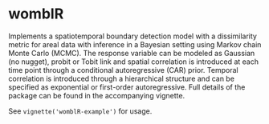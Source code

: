 # womblR
Implements a spatiotemporal boundary detection model with a dissimilarity metric for areal data with inference in a Bayesian setting using Markov chain Monte Carlo (MCMC). The response variable can be modeled as Gaussian (no nugget), probit or Tobit link and spatial correlation is introduced at each time point through a conditional autoregressive (CAR) prior. Temporal correlation is introduced through a hierarchical structure and can be specified as exponential or first-order autoregressive. Full details of the package can be found in the accompanying vignette.

See `vignette('womblR-example')` for usage.
